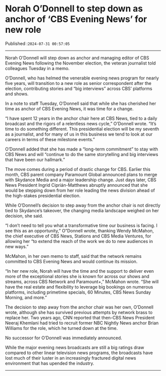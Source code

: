 # Norah O’Donnell to step down as anchor of ‘CBS Evening News’ for new role

Published :`2024-07-31 00:57:05`

---

Norah O’Donnell will step down as anchor and managing editor of CBS Evening News following the November election, the veteran journalist told colleagues Tuesday in a memo.

O’Donnell, who has helmed the venerable evening news program for nearly five years, will transition to a new role as senior correspondent after the election, contributing stories and “big interviews” across CBS’ platforms and shows.

In a note to staff Tuesday, O’Donnell said that while she has cherished her time as anchor of CBS Evening News, it was time for a change.

“I have spent 12 years in the anchor chair here at CBS News, tied to a daily broadcast and the rigors of a relentless news cycle,” O’Donnell wrote. “It’s time to do something different. This presidential election will be my seventh as a journalist, and for many of us in this business we tend to look at our careers in terms of these milestone events.”

O’Donnell added that she has made a “long-term commitment” to stay with CBS News and will “continue to do the same storytelling and big interviews that have been our hallmark.”

The move comes during a period of drastic change for CBS. Earlier this month, CBS parent company Paramount Global announced plans to merge with Skydance Media and a major leadership change. Just days later, CBS News President Ingrid Ciprián-Matthews abruptly announced that she would be stepping down from her role leading the news division ahead of the high-stakes presidential election.

While O’Donnell’s decision to step away from the anchor chair is not directly tied to Skydance’s takeover, the changing media landscape weighed on her decision, she said.

“I don’t need to tell you what a transformative time our business is facing. I see this as an opportunity,” O”Donnell wrote, thanking Wendy McMahon, the chief executive of CBS News, Stations and CBS Media Ventures, for allowing her “to extend the reach of the work we do to new audiences in new ways.”

McMahon, in her own memo to staff, said that the network remains committed to CBS Evening News and would continue its mission.

“In her new role, Norah will have the time and the support to deliver even more of the exceptional stories she is known for across our shows and streams, across CBS Network and Paramount+,” McMahon wrote. “She will have the real estate and flexibility to leverage big bookings on numerous platforms, including primetime specials, 60 Minutes, CBS News Sunday Morning, and more.”

The decision to step away from the anchor chair was her own, O’Donnell wrote, although she has survived previous attempts by network brass to replace her. Two years ago, CNN reported that then-CBS News President Neeraj Khemlani had tried to recruit former NBC Nightly News anchor Brian Williams for the role, which he turned down at the time.

No successor for O’Donnell was immediately announced.

While the major evening news broadcasts are still a big ratings draw compared to other linear television news programs, the broadcasts have lost much of their luster in an increasingly fractured digital news environment that has upended the industry.

---

